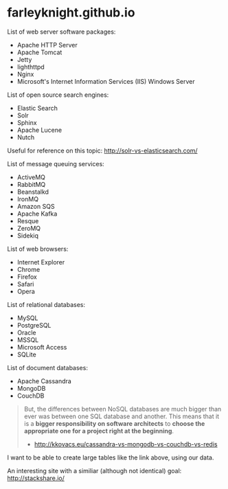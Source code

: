 # farleyknight.github.io

List of web server software packages:

* Apache HTTP Server
* Apache Tomcat
* Jetty
* lighthttpd
* Nginx
* Microsoft's Internet Information Services (IIS) Windows Server

List of open source search engines:

* Elastic Search
* Solr
* Sphinx
* Apache Lucene
* Nutch

Useful for reference on this topic: http://solr-vs-elasticsearch.com/

List of message queuing services:

* ActiveMQ
* RabbitMQ
* Beanstalkd
* IronMQ
* Amazon SQS
* Apache Kafka
* Resque
* ZeroMQ
* Sidekiq

List of web browsers:

* Internet Explorer
* Chrome
* Firefox
* Safari
* Opera

List of relational databases:

* MySQL
* PostgreSQL
* Oracle
* MSSQL
* Microsoft Access
* SQLite

List of document databases:

* Apache Cassandra
* MongoDB
* CouchDB


> But, the differences between NoSQL databases are much bigger than ever was between one SQL database and another. This means that it is a **bigger responsibility on software architects** to **choose the appropriate one for a project right at the beginning**. 
> 
> - http://kkovacs.eu/cassandra-vs-mongodb-vs-couchdb-vs-redis

I want to be able to create large tables like the link above, using our data.

An interesting site with a similiar (although not identical) goal: http://stackshare.io/
